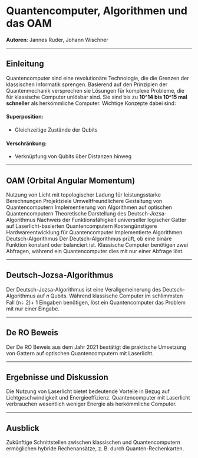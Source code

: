 # Quantencomputer, Algorithmen und das OAM

**Autoren**: Jannes Ruder, Johann Wischner  

---

## Einleitung  
Quantencomputer sind eine revolutionäre Technologie, die die Grenzen der klassischen Informatik sprengen. Basierend auf den Prinzipien der Quantenmechanik versprechen sie Lösungen für komplexe Probleme, die für klassische Computer unlösbar sind. Sie sind bis zu 
**10^14 bis 10^15 mal schneller** als herkömmliche Computer. Wichtige Konzepte dabei sind:

#### Superposition: 
- Gleichzeitige Zustände der Qubits
#### Verschränkung:
- Verknüpfung von Qubits über Distanzen hinweg

---

## OAM (Orbital Angular Momentum)
Nutzung von Licht mit topologischer Ladung für leistungsstarke Berechnungen Projektziele
Umweltfreundlichere Gestaltung von Quantencomputern
Implementierung von Algorithmen auf optischen Quantencomputern
Theoretische Darstellung des Deutsch-Jozsa-Algorithmus
Nachweis der Funktionsfähigkeit universeller logischer Gatter auf Laserlicht-basierten Quantencomputern
Kostengünstigere Hardwareentwicklung für Quantencomputer
Implementierte Algorithmen
Deutsch-Algorithmus
Der Deutsch-Algorithmus prüft, ob eine binäre Funktion konstant oder balanciert ist. Klassische Computer benötigen zwei Abfragen, während ein Quantencomputer dies mit nur einer Abfrage löst.

---

## Deutsch-Jozsa-Algorithmus
Der Deutsch-Jozsa-Algorithmus ist eine Verallgemeinerung des Deutsch-Algorithmus auf 
𝑛 Qubits. Während klassische Computer im schlimmsten Fall (n÷ 2)+ 1 Eingaben benötigen, löst ein Quantencomputer das Problem mit nur einer Eingabe.

---

## De RO Beweis
Der De RO Beweis aus dem Jahr 2021 bestätigt die praktische Umsetzung von Gattern auf optischen Quantencomputern mit Laserlicht.

---

## Ergebnisse und Diskussion
Die Nutzung von Laserlicht bietet bedeutende Vorteile in Bezug auf Lichtgeschwindigkeit und Energieeffizienz.
Quantencomputer mit Laserlicht verbrauchen wesentlich weniger Energie als herkömmliche Computer.

---

## Ausblick
Zukünftige Schnittstellen zwischen klassischen und Quantencomputern ermöglichen hybride Rechenansätze, z. B. durch Quanten-Rechenkarten.
